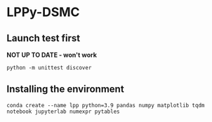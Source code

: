 # LPPy-DSMC

## Launch test first
**NOT UP TO DATE - won't work**
```shell
python -m unittest discover
```

## Installing the environment
```
conda create --name lpp python=3.9 pandas numpy matplotlib tqdm notebook jupyterlab numexpr pytables
```
